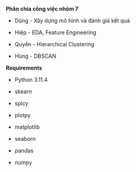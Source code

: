 
**Phân chia công việc nhóm 7**

- Dũng - Xây dựng mô hình và đánh giá kết quả

- Hiệp - EDA, Feature Engineering

- Quyền - Hierarchical Clustering

- Hùng - DBSCAN



**Requirements**

- Python 3.11.4
  
- skearn

- spicy
- plotpy

- matplotlib

- seaborn

- pandas

- numpy
